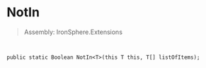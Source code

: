 ﻿

# NotIn

> Assembly: IronSphere.Extensions



```


public static Boolean NotIn<T>(this T this, T[] listOfItems);
```